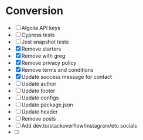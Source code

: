 # Conversion

- [ ] Algolia API keys
- [ ] Cypress tests
- [ ] Jest snapshot tests
- [x] Remove starters
- [x] Remove with greg
- [x] Remove privacy policy
- [x] Remove terms and conditions
- [x] Update success message for contact 
- [ ] Update author
- [ ] Update footer
- [ ] Update configs
- [ ] Update package.json
- [ ] Update header
- [ ] Remove posts
- [ ] Add dev.to/stackoverflow/instagram/etc socials
- [ ] 
